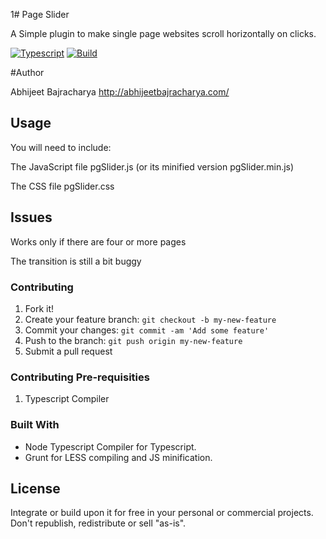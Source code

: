 1# Page Slider

A Simple plugin to make single page websites scroll horizontally on clicks.

[![Typescript](https://img.shields.io/badge/Typescript-1.8-red.svg)]()
[![Build](https://img.shields.io/badge/Build-beta_1.0.1-blue.svg)]()

#Author

Abhijeet Bajracharya
http://abhijeetbajracharya.com/


## Usage
<p>You will need to include:</p>
<p>The JavaScript file pgSlider.js (or its minified version pgSlider.min.js)</p>
<p>The CSS file pgSlider.css</p>

## Issues
<p>Works only if there are four or more pages</p>
<p>The transition is still a bit buggy</p>

### Contributing

1. Fork it!
2. Create your feature branch: `git checkout -b my-new-feature`
3. Commit your changes: `git commit -am 'Add some feature'`
4. Push to the branch: `git push origin my-new-feature`
5. Submit a pull request

### Contributing Pre-requisities

1. Typescript Compiler

### Built With

* Node Typescript Compiler for Typescript.
* Grunt for LESS compiling and JS minification.

## License

Integrate or build upon it for free in your personal or commercial projects. Don't republish, redistribute or sell "as-is".
